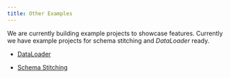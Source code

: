 ```yaml
---
title: Other Examples
---
```


We are currently building example projects to showcase features. Currently we have example projects for schema stitching and _DataLoader_ ready.

- [DataLoader](https://github.com/ChilliCream/graphql-platform-examples/tree/master/misc/DataLoader)

- [Schema Stitching](https://github.com/ChilliCream/graphql-platform-examples/tree/master/misc/Stitching)

